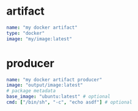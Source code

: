 # artifact

```yaml
name: "my docker artifact"
type: "docker"
image: "my/image:latest"
```

# producer

```yaml
name: "my docker artifact producer"
image: "output/image:latest"
# package metadata
base_image: "ubuntu:latest" # optional
cmd: ["/bin/sh", "-c", "echo asdf"] # optional
```
